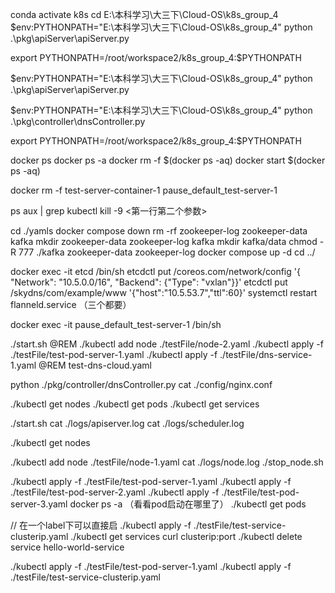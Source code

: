 conda activate k8s
cd E:\本科学习\大三下\Cloud-OS\k8s_group_4
$env:PYTHONPATH="E:\本科学习\大三下\Cloud-OS\k8s_group_4"
python .\pkg\apiServer\apiServer.py

export PYTHONPATH=/root/workspace2/k8s_group_4:$PYTHONPATH

$env:PYTHONPATH="E:\本科学习\大三下\Cloud-OS\k8s_group_4"
python .\pkg\apiServer\apiServer.py


$env:PYTHONPATH="E:\本科学习\大三下\Cloud-OS\k8s_group_4"
python .\pkg\controller\dnsController.py


export PYTHONPATH=/root/workspace2/k8s_group_4:$PYTHONPATH

docker ps
docker ps -a 
docker rm -f $(docker ps -aq)
docker start $(docker ps -aq)

docker rm -f test-server-container-1  pause_default_test-server-1


ps aux | grep kubectl
kill -9 <第一行第二个参数>

cd ./yamls
docker compose down
rm -rf zookeeper-log zookeeper-data kafka
mkdir zookeeper-data zookeeper-log kafka
mkdir kafka/data
chmod -R 777 ./kafka zookeeper-data zookeeper-log
docker compose up -d
cd ../

docker exec -it etcd /bin/sh
etcdctl put /coreos.com/network/config '{ "Network": "10.5.0.0/16", "Backend": {"Type": "vxlan"}}'
etcdctl put /skydns/com/example/www '{"host":"10.5.53.7","ttl":60}'
systemctl restart flanneld.service （三个都要）


docker exec -it pause_default_test-server-1 /bin/sh

./start.sh
@REM ./kubectl add node ./testFile/node-2.yaml
./kubectl apply -f ./testFile/test-pod-server-1.yaml
./kubectl apply -f ./testFile/dns-service-1.yaml
@REM test-dns-cloud.yaml

python ./pkg/controller/dnsController.py
cat ./config/nginx.conf

./kubectl get nodes
./kubectl get pods
./kubectl get services

./start.sh
cat ./logs/apiserver.log
cat ./logs/scheduler.log

./kubectl get nodes

./kubectl add node ./testFile/node-1.yaml
cat ./logs/node.log
./stop_node.sh

./kubectl apply -f ./testFile/test-pod-server-1.yaml
./kubectl apply -f ./testFile/test-pod-server-2.yaml
./kubectl apply -f ./testFile/test-pod-server-3.yaml
docker ps -a （看看pod启动在哪里了）
./kubectl get pods

// 在一个label下可以直接启
./kubectl apply -f ./testFile/test-service-clusterip.yaml
./kubectl get services
curl clusterip:port
./kubectl delete service hello-world-service

./kubectl apply -f ./testFile/test-pod-server-1.yaml
./kubectl apply -f ./testFile/test-service-clusterip.yaml